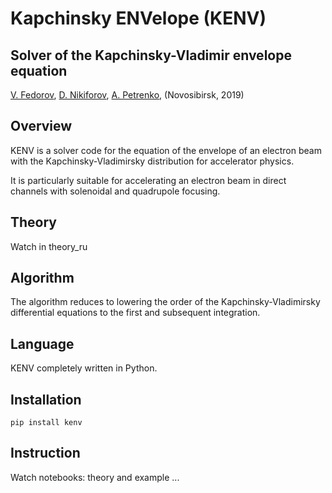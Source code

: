# Kapchinsky ENVelope (KENV)

## Solver of the Kapchinsky-Vladimir envelope equation

<a href=mailto:fuodorov1998@gmail.com>V. Fedorov</a>, <a href=mailto:nikdanila@bk.ru>D. Nikiforov</a>, <a href=http://www.inp.nsk.su/~petrenko/>A. Petrenko</a>, (Novosibirsk, 2019)

## Overview

KENV is a solver code for the equation of the envelope of an electron beam with the Kapchinsky-Vladimirsky distribution for accelerator physics.

It is particularly suitable for accelerating an electron beam in direct channels with solenoidal and quadrupole focusing.

## Theory

Watch in theory_ru

## Algorithm

The algorithm reduces to lowering the order of the Kapchinsky-Vladimirsky differential equations to the first and subsequent integration.

## Language

KENV completely written in Python.

## Installation

```
pip install kenv
```

## Instruction

Watch notebooks: theory and example ...
